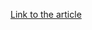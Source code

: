 [Link to the article](https://www.proofpoint.com/us/blog/threat-insight/security-brief-ta571-delivers-icedid-forked-loader)
